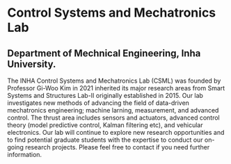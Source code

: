 # Control Systems and Mechatronics Lab
## Department of Mechnical Engineering, Inha University.

The INHA Control Systems and Mechatronics Lab (CSML) was founded by Professor Gi-Woo Kim in 2021 inherited its major research areas from Smart Systems and Structures Lab-II originally established in 2015. Our lab investigates new methods of advancing the field of data-driven mechatronics engineering; machine larning, measurement, and advanced control. The thrust area includes sensors and actuators, advanced control theory (model predictive control, Kalman filtering etc), and vehicular electronics. Our lab will continue to explore new research opportunities and to find potential graduate students with the expertise to conduct our on-going research projects. Please feel free to contact if you need further information.



<!--
**CSML-Inha/CSML-Inha** is a ✨ _special_ ✨ repository because its `README.md` (this file) appears on your GitHub profile.

Here are some ideas to get you started:

- 🔭 I’m currently working on ...
- 🌱 I’m currently learning ...
- 👯 I’m looking to collaborate on ...
- 🤔 I’m looking for help with ...
- 💬 Ask me about ...
- 📫 How to reach me: ...
- 😄 Pronouns: ...
- ⚡ Fun fact: ...
-->
